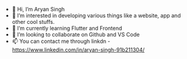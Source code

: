 - 👋 Hi, I’m Aryan Singh
- 👀 I’m interested in developing various things like a website, app and other cool stuffs.
- 🌱 I’m currently learning Flutter and Frontend
- 💞️ I’m looking to collaborate on Github and VS Code
- 📫 You can contact me through linkdn - https://www.linkedin.com/in/aryan-singh-91b211304/

<!---
ren555542L/ren555542L is a ✨ special ✨ repository because its `README.md` (this file) appears on your GitHub profile.
You can click the Preview link to take a look at your changes.
--->
